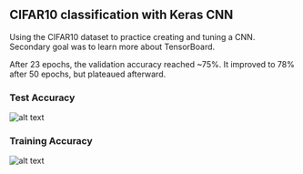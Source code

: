 ## CIFAR10 classification with Keras CNN

Using the CIFAR10 dataset to practice creating and tuning a CNN. Secondary goal was to learn more about TensorBoard.

After 23 epochs, the validation accuracy reached ~75%. It improved to 78% after 50 epochs, but plateaued afterward.

### Test Accuracy
![alt text](https://github.com/pdrabinski/Keras_CNN_CIFAR10/blob/master/images/val_acc.png "Validation Accuracy")

### Training Accuracy
![alt text](https://github.com/pdrabinski/Keras_CNN_CIFAR10/blob/master/images/train_acc.png "Training Accuracy")
